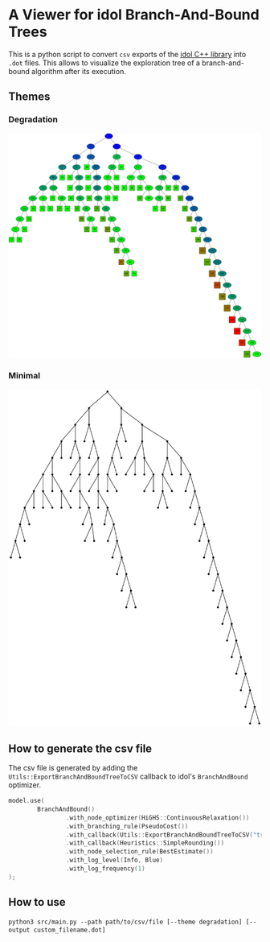# A Viewer for idol Branch-And-Bound Trees

This is a python script to convert `csv` exports of the [idol C++ library](https://github.com/hlefebvr/idol) into `.dot` files.
This allows to visualize the exploration tree of a branch-and-bound algorithm after its execution.

## Themes

### Degradation

![degradation theme](https://raw.githubusercontent.com/hlefebvr/idol-tree-dot/main/degradation.demo.png)

### Minimal

![minimal theme](https://raw.githubusercontent.com/hlefebvr/idol-tree-dot/main/minimal.demo.png)

## How to generate the csv file

The csv file is generated by adding the `Utils::ExportBranchAndBoundTreeToCSV` callback to idol's `BranchAndBound` optimizer.

```cpp
model.use(
        BranchAndBound()
                .with_node_optimizer(HiGHS::ContinuousRelaxation())
                .with_branching_rule(PseudoCost())
                .with_callback(Utils::ExportBranchAndBoundTreeToCSV("tree.csv")) // Here
                .with_callback(Heuristics::SimpleRounding())
                .with_node_selection_rule(BestEstimate())
                .with_log_level(Info, Blue)
                .with_log_frequency(1)
);
```

## How to use

```shell
python3 src/main.py --path path/to/csv/file [--theme degradation] [--output custom_filename.dot]
```
